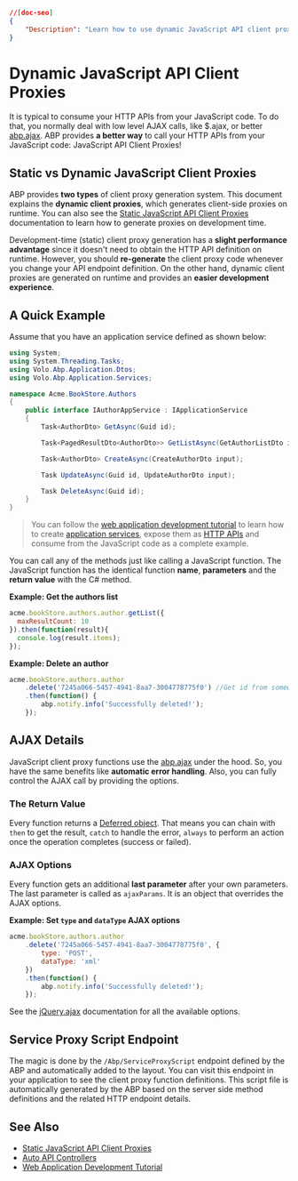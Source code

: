 ```json
//[doc-seo]
{
    "Description": "Learn how to use dynamic JavaScript API client proxies in ABP Framework for efficient runtime API calls, enhancing your development experience."
}
```

# Dynamic JavaScript API Client Proxies

It is typical to consume your HTTP APIs from your JavaScript code. To do that, you normally deal with low level AJAX calls, like $.ajax, or better [abp.ajax](javascript-api/ajax.md). ABP provides **a better way** to call your HTTP APIs from your JavaScript code: JavaScript API Client Proxies!

## Static vs Dynamic JavaScript Client Proxies

ABP provides **two types** of client proxy generation system. This document explains the **dynamic client proxies**, which generates client-side proxies on runtime. You can also see the [Static JavaScript API Client Proxies](static-javascript-proxies.md) documentation to learn how to generate proxies on development time.

Development-time (static) client proxy generation has a **slight performance advantage** since it doesn't need to obtain the HTTP API definition on runtime. However, you should **re-generate** the client proxy code whenever you change your API endpoint definition. On the other hand, dynamic client proxies are generated on runtime and provides an **easier development experience**.

## A Quick Example

Assume that you have an application service defined as shown below:

````csharp
using System;
using System.Threading.Tasks;
using Volo.Abp.Application.Dtos;
using Volo.Abp.Application.Services;

namespace Acme.BookStore.Authors
{
    public interface IAuthorAppService : IApplicationService
    {
        Task<AuthorDto> GetAsync(Guid id);

        Task<PagedResultDto<AuthorDto>> GetListAsync(GetAuthorListDto input);

        Task<AuthorDto> CreateAsync(CreateAuthorDto input);

        Task UpdateAsync(Guid id, UpdateAuthorDto input);

        Task DeleteAsync(Guid id);
    }
}
````

> You can follow the [web application development tutorial](../../../tutorials/book-store/part-01.md) to learn how to create [application services](../../architecture/domain-driven-design/application-services.md), expose them as [HTTP APIs](../../api-development/auto-controllers.md) and consume from the JavaScript code as a complete example.

You can call any of the methods just like calling a JavaScript function. The JavaScript function has the identical function **name**, **parameters** and the **return value** with the C# method.

**Example: Get the authors list**

````js
acme.bookStore.authors.author.getList({
  maxResultCount: 10
}).then(function(result){
  console.log(result.items);
});
````

**Example: Delete an author**

```js
acme.bookStore.authors.author
    .delete('7245a066-5457-4941-8aa7-3004778775f0') //Get id from somewhere!
    .then(function() {
        abp.notify.info('Successfully deleted!');
    });
```

## AJAX Details

JavaScript client proxy functions use the [abp.ajax](javascript-api/ajax.md) under the hood. So, you have the same benefits like **automatic error handling**. Also, you can fully control the AJAX call by providing the options.

### The Return Value

Every function returns a [Deferred object](https://api.jquery.com/category/deferred-object/). That means you can chain with `then` to get the result, `catch` to handle the error, `always` to perform an action once the operation completes (success or failed).

### AJAX Options

Every function gets an additional **last parameter** after your own parameters. The last parameter is called as `ajaxParams`. It is an object that overrides the AJAX options.

**Example: Set `type` and `dataType` AJAX options**

````js
acme.bookStore.authors.author
    .delete('7245a066-5457-4941-8aa7-3004778775f0', {
        type: 'POST',
        dataType: 'xml'
    })
    .then(function() {
        abp.notify.info('Successfully deleted!');
    });
````

See the [jQuery.ajax](https://api.jquery.com/jQuery.ajax/) documentation for all the available options.

## Service Proxy Script Endpoint

The magic is done by the `/Abp/ServiceProxyScript` endpoint defined by the ABP and automatically added to the layout. You can visit this endpoint in your application to see the client proxy function definitions. This script file is automatically generated by the ABP based on the server side method definitions and the related HTTP endpoint details.

## See Also

* [Static JavaScript API Client Proxies](static-javascript-proxies.md)
* [Auto API Controllers](../../api-development/auto-controllers.md)
* [Web Application Development Tutorial](../../../tutorials/book-store/part-01.md)